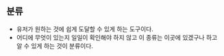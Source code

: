 ## 분류
- 유저가 원하는 것에 쉽게 도달할 수 있게 하는 도구이다.
- 어디에 무엇이 있는지 일일이 확인해야 하지 않고 이 종류는 이곳에 있겠구나 하고 알 수 있게 하는 것이 분류이다.
